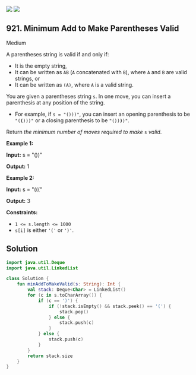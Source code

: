 [![](https://img.shields.io/github/stars/javadev/LeetCode-in-Kotlin?label=Stars&style=flat-square)](https://github.com/javadev/LeetCode-in-Kotlin)
[![](https://img.shields.io/github/forks/javadev/LeetCode-in-Kotlin?label=Fork%20me%20on%20GitHub%20&style=flat-square)](https://github.com/javadev/LeetCode-in-Kotlin/fork)

## 921\. Minimum Add to Make Parentheses Valid

Medium

A parentheses string is valid if and only if:

*   It is the empty string,
*   It can be written as `AB` (`A` concatenated with `B`), where `A` and `B` are valid strings, or
*   It can be written as `(A)`, where `A` is a valid string.

You are given a parentheses string `s`. In one move, you can insert a parenthesis at any position of the string.

*   For example, if `s = "()))"`, you can insert an opening parenthesis to be <code>"(**(**)))"</code> or a closing parenthesis to be <code>"())**)**)"</code>.

Return _the minimum number of moves required to make_ `s` _valid_.

**Example 1:**

**Input:** s = "())"

**Output:** 1

**Example 2:**

**Input:** s = "((("

**Output:** 3

**Constraints:**

*   `1 <= s.length <= 1000`
*   `s[i]` is either `'('` or `')'`.

## Solution

```kotlin
import java.util.Deque
import java.util.LinkedList

class Solution {
    fun minAddToMakeValid(s: String): Int {
        val stack: Deque<Char> = LinkedList()
        for (c in s.toCharArray()) {
            if (c == ')') {
                if (!stack.isEmpty() && stack.peek() == '(') {
                    stack.pop()
                } else {
                    stack.push(c)
                }
            } else {
                stack.push(c)
            }
        }
        return stack.size
    }
}
```